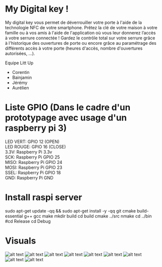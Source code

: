 # My Digital key !

My digital key vous permet de déverrouiller votre porte à l'aide de la technologie NFC de votre smartphone. Prêtez la clé de votre maison à votre famille ou à vos amis à l'aide de l'application où vous leur donnerez l’accès à votre serrure connectée ! Gardez le contrôle total sur votre serrure grâce à l'historique des ouvertures de porte ou encore grâce au paramétrage des différents accès à votre porte (heures d'accès, nombre d'ouvertures autorisées, …).

Equipe Litt Up

- Corentin 
- Bainjamin  
- Jérémy 
- Aurélien 

# Liste GPIO (Dans le cadre d'un prototypage avec usage d'un raspberry pi 3)

LED VERT: GPIO 12 (OPEN)  
LED ROUGE: GPIO 16 (CLOSE)  
    3.3V: Raspberry Pi 3.3v  
    SCK: Raspberry Pi GPIO 25  
    MISO: Raspberry Pi GPIO 24  
    MOSI: Raspberry Pi GPIO 23  
    SSEL: Raspberry Pi GPIO 18  
    GND: Raspberry Pi GND  

# Install raspi server

sudo apt-get update -qq && sudo apt-get install -y -qq git cmake build-essential g++ gcc make
mkdir build
cd build
cmake ../src
nmake
cd ../bin
#cd Release
cd Debug

# Visuals

![alt text](http://bainjamizr.cluster017.ovh.net/IMGS_GITHUB/01.png)
![alt text](http://bainjamizr.cluster017.ovh.net/IMGS_GITHUB/02.png)
![alt text](http://bainjamizr.cluster017.ovh.net/IMGS_GITHUB/03.png)
![alt text](http://bainjamizr.cluster017.ovh.net/IMGS_GITHUB/04.png)
![alt text](http://bainjamizr.cluster017.ovh.net/IMGS_GITHUB/05.png)
![alt text](http://bainjamizr.cluster017.ovh.net/IMGS_GITHUB/06.png)
![alt text](http://bainjamizr.cluster017.ovh.net/IMGS_GITHUB/07.png)
![alt text](http://bainjamizr.cluster017.ovh.net/IMGS_GITHUB/08.png)
![alt text](http://bainjamizr.cluster017.ovh.net/IMGS_GITHUB/09.png)
